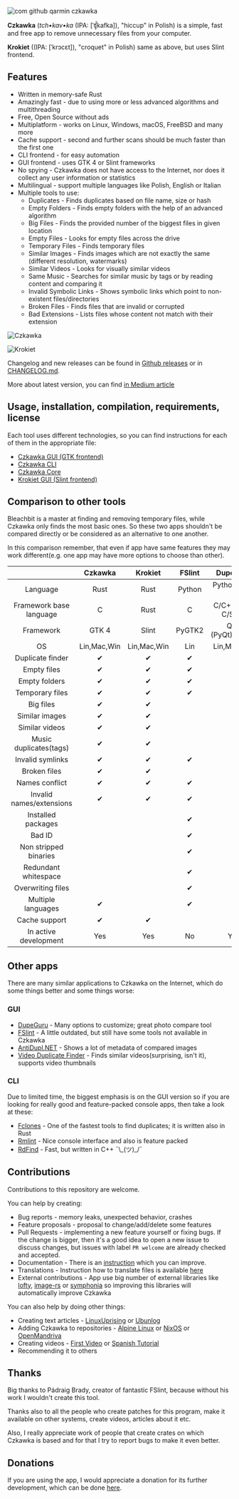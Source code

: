 ![com github qarmin czkawka](https://user-images.githubusercontent.com/41945903/102616149-66490400-4137-11eb-9cd6-813b2b070834.png)

**Czkawka** (_tch•kav•ka_ (IPA: [ˈʧ̑kafka]), "hiccup" in Polish) is a simple, fast and free app to remove unnecessary
files from your computer.

**Krokiet** ((IPA: [ˈkrɔcɛt]), "croquet" in Polish) same as above, but uses Slint frontend.

## Features

- Written in memory-safe Rust
- Amazingly fast - due to using more or less advanced algorithms and multithreading
- Free, Open Source without ads
- Multiplatform - works on Linux, Windows, macOS, FreeBSD and many more
- Cache support - second and further scans should be much faster than the first one
- CLI frontend - for easy automation
- GUI frontend - uses GTK 4 or Slint frameworks
- No spying - Czkawka does not have access to the Internet, nor does it collect any user information or statistics
- Multilingual - support multiple languages like Polish, English or Italian
- Multiple tools to use:
    - Duplicates - Finds duplicates based on file name, size or hash
    - Empty Folders - Finds empty folders with the help of an advanced algorithm
    - Big Files - Finds the provided number of the biggest files in given location
    - Empty Files - Looks for empty files across the drive
    - Temporary Files - Finds temporary files
    - Similar Images - Finds images which are not exactly the same (different resolution, watermarks)
    - Similar Videos - Looks for visually similar videos
    - Same Music - Searches for similar music by tags or by reading content and comparing it
    - Invalid Symbolic Links - Shows symbolic links which point to non-existent files/directories
    - Broken Files - Finds files that are invalid or corrupted
    - Bad Extensions - Lists files whose content not match with their extension

![Czkawka](https://github.com/user-attachments/assets/b0409515-1bec-4e13-8fac-7bdfa15f5848)

![Krokiet](https://github.com/user-attachments/assets/906cbbc3-f011-4306-81da-9e4e53b49a9f)

Changelog and new releases can be found in [Github releases](https://github.com/qarmin/czkawka/releases) or
in [CHANGELOG.md](CHANGELOG.md).

More about latest version, you can find [in Medium article](https://medium.com/@qarmin/czkawka-7-0-a465036e8788)

## Usage, installation, compilation, requirements, license

Each tool uses different technologies, so you can find instructions for each of them in the appropriate file:

- [Czkawka GUI (GTK frontend)](czkawka_gui/README.md)</br>
- [Czkawka CLI](czkawka_cli/README.md)</br>
- [Czkawka Core](czkawka_core/README.md)</br>
- [Krokiet GUI (Slint frontend)](krokiet/README.md)</br>

## Comparison to other tools

Bleachbit is a master at finding and removing temporary files, while Czkawka only finds the most basic ones. So these
two apps shouldn't be compared directly or be considered as an alternative to one another.

In this comparison remember, that even if app have same features they may work different(e.g. one app may have more
options to choose than other).

|                          |   Czkawka   |   Krokiet   | FSlint |     DupeGuru      |  Bleachbit  |
|:------------------------:|:-----------:|:-----------:|:------:|:-----------------:|:-----------:|
|         Language         |    Rust     |    Rust     | Python |   Python/Obj-C    |   Python    |
| Framework base language  |      C      |    Rust     |   C    | C/C++/Obj-C/Swift |      C      |
|        Framework         |    GTK 4    |    Slint    | PyGTK2 | Qt 5 (PyQt)/Cocoa |   PyGTK3    |
|            OS            | Lin,Mac,Win | Lin,Mac,Win |  Lin   |    Lin,Mac,Win    | Lin,Mac,Win |
|     Duplicate finder     |      ✔      |      ✔      |   ✔    |         ✔         |             |
|       Empty files        |      ✔      |      ✔      |   ✔    |                   |             |
|      Empty folders       |      ✔      |      ✔      |   ✔    |                   |             |
|     Temporary files      |      ✔      |      ✔      |   ✔    |                   |      ✔      |
|        Big files         |      ✔      |      ✔      |        |                   |             |
|      Similar images      |      ✔      |      ✔      |        |         ✔         |             |
|      Similar videos      |      ✔      |      ✔      |        |                   |             |
|  Music duplicates(tags)  |      ✔      |      ✔      |        |         ✔         |             |
|     Invalid symlinks     |      ✔      |      ✔      |   ✔    |                   |             |
|       Broken files       |      ✔      |      ✔      |        |                   |             |
|      Names conflict      |      ✔      |      ✔      |   ✔    |                   |             |
| Invalid names/extensions |      ✔      |      ✔      |   ✔    |                   |             |
|    Installed packages    |             |             |   ✔    |                   |             |
|          Bad ID          |             |             |   ✔    |                   |             |
|  Non stripped binaries   |             |             |   ✔    |                   |             |
|   Redundant whitespace   |             |             |   ✔    |                   |             |
|    Overwriting files     |             |             |   ✔    |                   |      ✔      |
|    Multiple languages    |      ✔      |             |   ✔    |         ✔         |      ✔      |
|      Cache support       |      ✔      |      ✔      |        |         ✔         |             |
|  In active development   |     Yes     |     Yes     |   No   |        Yes        |     Yes     |

## Other apps

There are many similar applications to Czkawka on the Internet, which do some things better and some things worse:

### GUI

- [DupeGuru](https://github.com/arsenetar/dupeguru) - Many options to customize; great photo compare tool
- [FSlint](https://github.com/pixelb/fslint) - A little outdated, but still have some tools not available in Czkawka
- [AntiDupl.NET](https://github.com/ermig1979/AntiDupl) - Shows a lot of metadata of compared images
- [Video Duplicate Finder](https://github.com/0x90d/videoduplicatefinder) - Finds similar videos(surprising, isn't it),
  supports video thumbnails

### CLI

Due to limited time, the biggest emphasis is on the GUI version so if you are looking for really good and feature-packed
console apps, then take a look at these:

- [Fclones](https://github.com/pkolaczk/fclones) - One of the fastest tools to find duplicates; it is written also in
  Rust
- [Rmlint](https://github.com/sahib/rmlint) - Nice console interface and also is feature packed
- [RdFind](https://github.com/pauldreik/rdfind) - Fast, but written in C++ ¯\\\_(ツ)\_/¯

## Contributions

Contributions to this repository are welcome.

You can help by creating:

- Bug reports - memory leaks, unexpected behavior, crashes
- Feature proposals - proposal to change/add/delete some features
- Pull Requests - implementing a new feature yourself or fixing bugs.
  If the change is bigger, then it's a good idea to open a new issue to discuss changes, but issues with
  label `PR welcome` are already checked and accepted.
- Documentation - There is an [instruction](instructions/Instruction.md) which you can improve.
- Translations - Instruction how to translate files is available [here](instructions/Translations.md)
- External contributions - App use big number of external libraries
  like [lofty](https://github.com/Serial-ATA/lofty-rs), [image-rs](https://github.com/image-rs/image)
  or [symphonia](https://github.com/pdeljanov/Symphonia) so improving this libraries will automatically improve Czkawka

You can also help by doing other things:

- Creating text
  articles - [LinuxUprising](https://www.linuxuprising.com/2021/03/find-and-remove-duplicate-files-similar.html)
  or [Ubunlog](https://ubunlog.com/en/czkawka-finds-and-removes-empty-and-broken-duplicate-files/)
- Adding Czkawka to repositories - [Alpine Linux](https://pkgs.alpinelinux.org/packages?name=czkawka&branch=edge)
  or [NixOS](https://github.com/NixOS/nixpkgs/pull/116441)
  or [OpenMandriva](https://github.com/OpenMandrivaAssociation/czkawka)
- Creating videos - [First Video](https://www.youtube.com/watch?v=CWlRiTD4vDc)
  or [Spanish Tutorial](https://www.youtube.com/watch?v=V9x-pHJRmKY)
- Recommending it to others

## Thanks

Big thanks to Pádraig Brady, creator of fantastic FSlint, because without his work I wouldn't create this tool.

Thanks also to all the people who create patches for this program, make it available on other systems, create videos,
articles about it etc.

Also, I really appreciate work of people that create crates on which Czkawka is based and for that I try to report bugs
to make it even better.

## Donations

If you are using the app, I would appreciate a donation for its further development, which can be
done [here](https://github.com/sponsors/qarmin).
